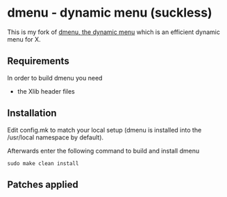 # dmenu - dynamic menu (suckless)

This is my fork of [dmenu, the dynamic menu](https://tools.suckless.org/dmenu/) which is an efficient dynamic menu for X.


## Requirements

In order to build dmenu you need
- the Xlib header files


## Installation

Edit config.mk to match your local setup (dmenu is installed into
the /usr/local namespace by default).

Afterwards enter the following command to build and install dmenu

```
sudo make clean install
```

## Patches applied